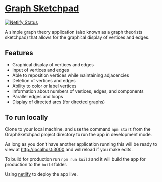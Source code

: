 # <a href="https://graphsketchpad.michaelis.net/" target="_blank" rel="noreferrer noopener">Graph Sketchpad</a>

[![Netlify Status](https://api.netlify.com/api/v1/badges/7d27862a-fb2e-44b0-978c-6f9813871be1/deploy-status)](https://app.netlify.com/sites/graphsketchpad/deploys)

A simple graph theory application (also known as a graph theorists sketchpad) that allows for the graphical display of vertices and edges.

## Features

* Graphical display of vertices and edges
* Input of vertices and edges
* Able to reposition vertices while maintaining adjacencies
* Deletion of vertices and edges
* Ability to color or label vertices
* Information about numbers of vertices, edges, and components
* Parallel edges and loops
* Display of directed arcs (for directed graphs)

## To run locally

Clone to your local machine, and use the command `npm start` from the GraphSketchpad project directory to run the app in development mode.

As long as you don't have another application running this will be ready to view at [http://localhost:3000](http://localhost:3000) and will reload if you make edits.

To build for production run `npm run build` and it will build the app for production to the `build` folder.

Using <a href="https://www.netlify.com/" target="_blank" rel="noreferrer noopener">netlify</a> to deploy the app live.

